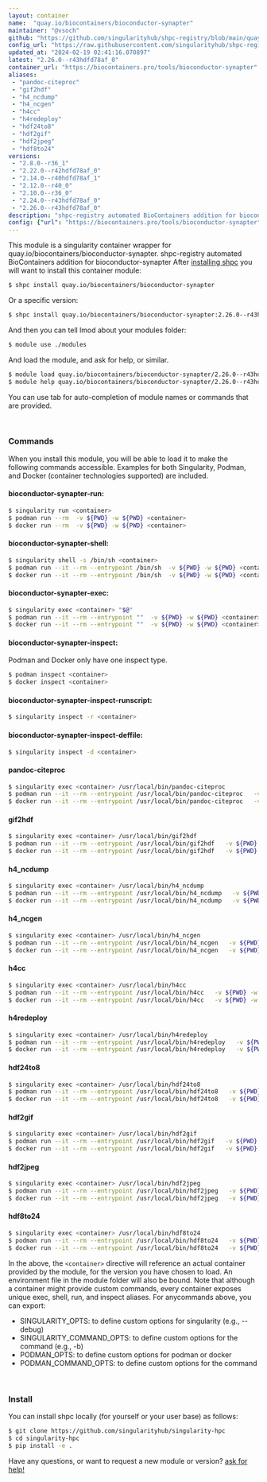 ```yaml
---
layout: container
name:  "quay.io/biocontainers/bioconductor-synapter"
maintainer: "@vsoch"
github: "https://github.com/singularityhub/shpc-registry/blob/main/quay.io/biocontainers/bioconductor-synapter/container.yaml"
config_url: "https://raw.githubusercontent.com/singularityhub/shpc-registry/main/quay.io/biocontainers/bioconductor-synapter/container.yaml"
updated_at: "2024-02-19 02:41:16.070897"
latest: "2.26.0--r43hdfd78af_0"
container_url: "https://biocontainers.pro/tools/bioconductor-synapter"
aliases:
 - "pandoc-citeproc"
 - "gif2hdf"
 - "h4_ncdump"
 - "h4_ncgen"
 - "h4cc"
 - "h4redeploy"
 - "hdf24to8"
 - "hdf2gif"
 - "hdf2jpeg"
 - "hdf8to24"
versions:
 - "2.8.0--r36_1"
 - "2.22.0--r42hdfd78af_0"
 - "2.14.0--r40hdfd78af_1"
 - "2.12.0--r40_0"
 - "2.10.0--r36_0"
 - "2.24.0--r43hdfd78af_0"
 - "2.26.0--r43hdfd78af_0"
description: "shpc-registry automated BioContainers addition for bioconductor-synapter"
config: {"url": "https://biocontainers.pro/tools/bioconductor-synapter", "maintainer": "@vsoch", "description": "shpc-registry automated BioContainers addition for bioconductor-synapter", "latest": {"2.26.0--r43hdfd78af_0": "sha256:9256e975f994e827596a06794cb3d6692819904cc2e5f2a34cc9bcaf09e1be27"}, "tags": {"2.8.0--r36_1": "sha256:b3ca462a0eb36f009c48f82b3e9d5be2a1facebe5838d6b48b8981190f5d66d8", "2.22.0--r42hdfd78af_0": "sha256:6711c74421c0f1e6b5b1a1f2f7200d26e2af859ce2dfe270e8dd00a69e597305", "2.14.0--r40hdfd78af_1": "sha256:3f4aed236fe2d9b535b3b461261f5618f9db737fbcfbb1eeef3e89099671e901", "2.12.0--r40_0": "sha256:c6f8a9695c7f8a700f9262081c75fc7f2cb040c667a03fba41a79d6cb050ec2b", "2.10.0--r36_0": "sha256:3a039550501b44c0c123575ad913f71a94ea375b2bf1299519fe3a12d52c6293", "2.24.0--r43hdfd78af_0": "sha256:009c3d932de898c1983dcc0d83db2591653bac86e41bcb950d904a215961d5ae", "2.26.0--r43hdfd78af_0": "sha256:9256e975f994e827596a06794cb3d6692819904cc2e5f2a34cc9bcaf09e1be27"}, "docker": "quay.io/biocontainers/bioconductor-synapter", "aliases": {"pandoc-citeproc": "/usr/local/bin/pandoc-citeproc", "gif2hdf": "/usr/local/bin/gif2hdf", "h4_ncdump": "/usr/local/bin/h4_ncdump", "h4_ncgen": "/usr/local/bin/h4_ncgen", "h4cc": "/usr/local/bin/h4cc", "h4redeploy": "/usr/local/bin/h4redeploy", "hdf24to8": "/usr/local/bin/hdf24to8", "hdf2gif": "/usr/local/bin/hdf2gif", "hdf2jpeg": "/usr/local/bin/hdf2jpeg", "hdf8to24": "/usr/local/bin/hdf8to24"}}
---
```


This module is a singularity container wrapper for quay.io/biocontainers/bioconductor-synapter.
shpc-registry automated BioContainers addition for bioconductor-synapter
After [installing shpc](#install) you will want to install this container module:


```bash
$ shpc install quay.io/biocontainers/bioconductor-synapter
```

Or a specific version:

```bash
$ shpc install quay.io/biocontainers/bioconductor-synapter:2.26.0--r43hdfd78af_0
```

And then you can tell lmod about your modules folder:

```bash
$ module use ./modules
```

And load the module, and ask for help, or similar.

```bash
$ module load quay.io/biocontainers/bioconductor-synapter/2.26.0--r43hdfd78af_0
$ module help quay.io/biocontainers/bioconductor-synapter/2.26.0--r43hdfd78af_0
```

You can use tab for auto-completion of module names or commands that are provided.

<br>

### Commands

When you install this module, you will be able to load it to make the following commands accessible.
Examples for both Singularity, Podman, and Docker (container technologies supported) are included.

#### bioconductor-synapter-run:

```bash
$ singularity run <container>
$ podman run --rm  -v ${PWD} -w ${PWD} <container>
$ docker run --rm  -v ${PWD} -w ${PWD} <container>
```

#### bioconductor-synapter-shell:

```bash
$ singularity shell -s /bin/sh <container>
$ podman run --it --rm --entrypoint /bin/sh  -v ${PWD} -w ${PWD} <container>
$ docker run --it --rm --entrypoint /bin/sh  -v ${PWD} -w ${PWD} <container>
```

#### bioconductor-synapter-exec:

```bash
$ singularity exec <container> "$@"
$ podman run --it --rm --entrypoint ""  -v ${PWD} -w ${PWD} <container> "$@"
$ docker run --it --rm --entrypoint ""  -v ${PWD} -w ${PWD} <container> "$@"
```

#### bioconductor-synapter-inspect:

Podman and Docker only have one inspect type.

```bash
$ podman inspect <container>
$ docker inspect <container>
```

#### bioconductor-synapter-inspect-runscript:

```bash
$ singularity inspect -r <container>
```

#### bioconductor-synapter-inspect-deffile:

```bash
$ singularity inspect -d <container>
```


#### pandoc-citeproc

```bash
$ singularity exec <container> /usr/local/bin/pandoc-citeproc
$ podman run --it --rm --entrypoint /usr/local/bin/pandoc-citeproc   -v ${PWD} -w ${PWD} <container> -c " $@"
$ docker run --it --rm --entrypoint /usr/local/bin/pandoc-citeproc   -v ${PWD} -w ${PWD} <container> -c " $@"
```


#### gif2hdf

```bash
$ singularity exec <container> /usr/local/bin/gif2hdf
$ podman run --it --rm --entrypoint /usr/local/bin/gif2hdf   -v ${PWD} -w ${PWD} <container> -c " $@"
$ docker run --it --rm --entrypoint /usr/local/bin/gif2hdf   -v ${PWD} -w ${PWD} <container> -c " $@"
```


#### h4_ncdump

```bash
$ singularity exec <container> /usr/local/bin/h4_ncdump
$ podman run --it --rm --entrypoint /usr/local/bin/h4_ncdump   -v ${PWD} -w ${PWD} <container> -c " $@"
$ docker run --it --rm --entrypoint /usr/local/bin/h4_ncdump   -v ${PWD} -w ${PWD} <container> -c " $@"
```


#### h4_ncgen

```bash
$ singularity exec <container> /usr/local/bin/h4_ncgen
$ podman run --it --rm --entrypoint /usr/local/bin/h4_ncgen   -v ${PWD} -w ${PWD} <container> -c " $@"
$ docker run --it --rm --entrypoint /usr/local/bin/h4_ncgen   -v ${PWD} -w ${PWD} <container> -c " $@"
```


#### h4cc

```bash
$ singularity exec <container> /usr/local/bin/h4cc
$ podman run --it --rm --entrypoint /usr/local/bin/h4cc   -v ${PWD} -w ${PWD} <container> -c " $@"
$ docker run --it --rm --entrypoint /usr/local/bin/h4cc   -v ${PWD} -w ${PWD} <container> -c " $@"
```


#### h4redeploy

```bash
$ singularity exec <container> /usr/local/bin/h4redeploy
$ podman run --it --rm --entrypoint /usr/local/bin/h4redeploy   -v ${PWD} -w ${PWD} <container> -c " $@"
$ docker run --it --rm --entrypoint /usr/local/bin/h4redeploy   -v ${PWD} -w ${PWD} <container> -c " $@"
```


#### hdf24to8

```bash
$ singularity exec <container> /usr/local/bin/hdf24to8
$ podman run --it --rm --entrypoint /usr/local/bin/hdf24to8   -v ${PWD} -w ${PWD} <container> -c " $@"
$ docker run --it --rm --entrypoint /usr/local/bin/hdf24to8   -v ${PWD} -w ${PWD} <container> -c " $@"
```


#### hdf2gif

```bash
$ singularity exec <container> /usr/local/bin/hdf2gif
$ podman run --it --rm --entrypoint /usr/local/bin/hdf2gif   -v ${PWD} -w ${PWD} <container> -c " $@"
$ docker run --it --rm --entrypoint /usr/local/bin/hdf2gif   -v ${PWD} -w ${PWD} <container> -c " $@"
```


#### hdf2jpeg

```bash
$ singularity exec <container> /usr/local/bin/hdf2jpeg
$ podman run --it --rm --entrypoint /usr/local/bin/hdf2jpeg   -v ${PWD} -w ${PWD} <container> -c " $@"
$ docker run --it --rm --entrypoint /usr/local/bin/hdf2jpeg   -v ${PWD} -w ${PWD} <container> -c " $@"
```


#### hdf8to24

```bash
$ singularity exec <container> /usr/local/bin/hdf8to24
$ podman run --it --rm --entrypoint /usr/local/bin/hdf8to24   -v ${PWD} -w ${PWD} <container> -c " $@"
$ docker run --it --rm --entrypoint /usr/local/bin/hdf8to24   -v ${PWD} -w ${PWD} <container> -c " $@"
```



In the above, the `<container>` directive will reference an actual container provided
by the module, for the version you have chosen to load. An environment file in the
module folder will also be bound. Note that although a container
might provide custom commands, every container exposes unique exec, shell, run, and
inspect aliases. For anycommands above, you can export:

 - SINGULARITY_OPTS: to define custom options for singularity (e.g., --debug)
 - SINGULARITY_COMMAND_OPTS: to define custom options for the command (e.g., -b)
 - PODMAN_OPTS: to define custom options for podman or docker
 - PODMAN_COMMAND_OPTS: to define custom options for the command

<br>

### Install

You can install shpc locally (for yourself or your user base) as follows:

```bash
$ git clone https://github.com/singularityhub/singularity-hpc
$ cd singularity-hpc
$ pip install -e .
```

Have any questions, or want to request a new module or version? [ask for help!](https://github.com/singularityhub/singularity-hpc/issues)